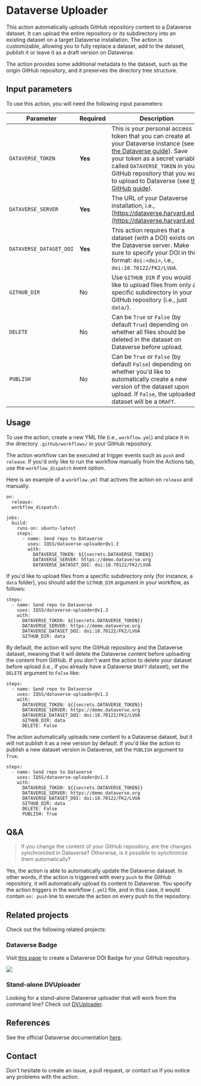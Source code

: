# Dataverse Uploader

This action automatically uploads GitHub repository content to a Dataverse dataset. 
It can upload the entire repository or its subdirectory into an existing dataset on a target
Dataverse installation. The action is customizable, allowing you to fully replace a dataset, 
add to the dataset, publish it or leave it as a draft version on Dataverse.

The action provides some additional metadata to the dataset, such as the origin GitHub repository, 
and it preserves the directory tree structure.

## Input parameters

To use this action, you will need the following input parameters:

| Parameter | Required | Description                                                                                                                                                                                                                                                                                                                                                                                                                                                                    |
| --------- | -------- |--------------------------------------------------------------------------------------------------------------------------------------------------------------------------------------------------------------------------------------------------------------------------------------------------------------------------------------------------------------------------------------------------------------------------------------------------------------------------------|
| `DATAVERSE_TOKEN` | **Yes** | This is your personal access token that you can create at your Dataverse instance (see [the Dataverse guide](https://guides.dataverse.org/en/latest/user/account.html#how-to-create-your-api-token)). Save your token as a secret variable called `DATAVERSE_TOKEN` in your GitHub repository that you want to upload to Dataverse (see [the GitHub guide](https://docs.github.com/en/actions/security-guides/encrypted-secrets#creating-encrypted-secrets-for-a-repository)). |
| `DATAVERSE_SERVER` | **Yes** | The URL of your Dataverse installation, i.e., [https://dataverse.harvard.edu](https://dataverse.harvard.edu).                                                                                                                                                                                                                                                                                                                                                                  |
| `DATAVERSE_DATASET_DOI` | **Yes** | This action requires that a dataset (with a DOI) exists on the Dataverse server. Make sure to specify your DOI in this format: `doi:<doi>`, i.e., `doi:10.70122/FK2/LVUA`.                                                                                                                                                                                                                                                                                                     |
| `GITHUB_DIR` | No | Use `GITHUB_DIR` if you would like to upload files from only a specific subdirectory in your GitHub repository (i.e., just `data/`).                                                                                                                                                                                                                                                                                                                                           |
| `DELETE` | No | Can be `True` or `False` (by default `True`) depending on whether all files should be deleted in the dataset on Dataverse before upload.                                                                                                                                                                                                                                                                                                                                       |
| `PUBLISH` | No | Can be `True` or `False` (by default `False`) depending on whether you'd like to automatically create a new version of the dataset upon upload. If `False`, the uploaded dataset will be a `DRAFT`.                                                                                                                                                                                                                                                                            |

## Usage

To use the action, create a new YML file (i.e., `workflow.yml`) and place it in the directory `.github/workflows/` in your GitHub repository.

The action workflow can be executed at trigger events such as `push` and `release`. If you'd only like to run the workflow manually from the Actions tab, use the `workflow_dispatch` event option.

Here is an example of a `workflow.yml` that actives the action on `release` and manually.

```
on: 
  release:
  workflow_dispatch:

jobs:
  build:
    runs-on: ubuntu-latest
    steps:
      - name: Send repo to Dataverse 
        uses: IQSS/dataverse-uploader@v1.3
        with:
          DATAVERSE_TOKEN: ${{secrets.DATAVERSE_TOKEN}}
          DATAVERSE_SERVER: https://demo.dataverse.org
          DATAVERSE_DATASET_DOI: doi:10.70122/FK2/LVUA
```

If you'd like to upload files from a specific subdirectory only (for instance, a `data` folder), 
you should add the `GITHUB_DIR` argument in your workflow, as follows:

```
steps:
  - name: Send repo to Dataverse 
    uses: IQSS/dataverse-uploader@v1.3
    with:
      DATAVERSE_TOKEN: ${{secrets.DATAVERSE_TOKEN}}
      DATAVERSE_SERVER: https://demo.dataverse.org
      DATAVERSE_DATASET_DOI: doi:10.70122/FK2/LVUA
      GITHUB_DIR: data
```

By default, the action will sync the GitHub repository and the Dataverse dataset, meaning that it will
delete the Dataverse content before uploading the content from GitHub. If you don't want the action to 
delete your dataset before upload (i.e., if you already have a Dataverse `DRAFT` dataset), 
set the `DELETE` argument to `False` like:

```
steps:
  - name: Send repo to Dataverse 
    uses: IQSS/dataverse-uploader@v1.3
    with:
      DATAVERSE_TOKEN: ${{secrets.DATAVERSE_TOKEN}}
      DATAVERSE_SERVER: https://demo.dataverse.org
      DATAVERSE_DATASET_DOI: doi:10.70122/FK2/LVUA
      GITHUB_DIR: data
      DELETE: False
```

The action automatically uploads new content to a Dataverse dataset, but it will not publish it as a
new version by default. If you'd like the action to publish a new dataset version in Dataverse, 
set the `PUBLISH` argument to `True`.

```
steps:
  - name: Send repo to Dataverse 
    uses: IQSS/dataverse-uploader@v1.3
    with:
      DATAVERSE_TOKEN: ${{secrets.DATAVERSE_TOKEN}}
      DATAVERSE_SERVER: https://demo.dataverse.org
      DATAVERSE_DATASET_DOI: doi:10.70122/FK2/LVUA
      GITHUB_DIR: data
      DELETE: False
      PUBLISH: True
```

## Q&A

> If you change the content of your GitHub repository, are the changes synchronized in Dataverse? 
> Otherwise, is it possible to synchronize them automatically?

Yes, the action is able to automatically update the Dataverse dataset. In other words, if the action
is triggered with every `push` to the GitHub repository, it will automatically upload its content to
Dataverse. You specify the action triggers in the workflow (`.yml`) file, and in this case, it would 
contain `on: push` line to execute the action on every push to the repository.

## Related projects

Check out the following related projects:

### Dataverse Badge 

Visit [this page](https://atrisovic.github.io/dataverse-badge/) to create a Dataverse DOI Badge for your GitHub repository.

[![](<https://img.shields.io/badge/Dataverse DOI-10.70122/FK2/LVUADQ-orange>)](https://demo.dataverse.org)

### Stand-alone DVUploader

Looking for a stand-alone Dataverse uploader that will work from the command line? Check out [DVUploader](https://github.com/GlobalDataverseCommunityConsortium/dataverse-uploader).

## References

See the official Dataverse documentation [here](https://guides.dataverse.org/en/latest/admin/integrations.html#id10).

## Contact

Don't hesitate to create an issue, a pull request, or contact us if you notice any problems with the action.
